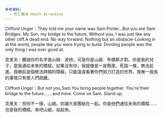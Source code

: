 ```yaml
---
參考資料:
  - 死亡擱淺 death Stranding
---
```

Clifford Unger：They told me your name was Sam Porter...But you are Sam Bridges.
My Son, my bridge to the future. Without you, I was just like any other cliff.A dead end. No way forward. Nothing but an obstacle-Looking in at the world, people like you were trying to build. Dividing people was the only thing I was ever good at.


克里夫：聽說你的名字是山姆．波特，可是你是山姆．布橋斯才對。你是我的兒子，是我通往未來的橋樑。如果沒有你，我就像是一座懸崖。死路一條，無法前進。我眼前是個無法跨越的障礙，只能遠遠看著你們努力打造的世界。我唯一擅長的事情只有使人們疏離。

Clifford Unger：But not you,Sam.You bring people together. You're their bridge to the future...... and mine. Come on Sam. Stand up.

克里夫：但你不一樣，山姆。你讓大家團結在一起。你是他們通往未來的橋樑......也是我的橋樑。來吧山姆，站起來。